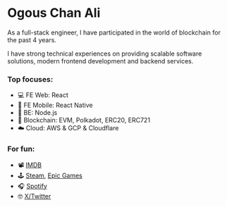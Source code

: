 # Ogous Chan Ali

As a full-stack engineer, I have participated in the world of blockchain for the past 4 years.

I have strong technical experiences on providing scalable software solutions, modern frontend development and backend services.

### Top focuses:
- 💻 FE Web: React
- 📱 FE Mobile: React Native
- 💾 BE: Node.js
- 🔗 Blockchain: EVM, Polkadot, ERC20, ERC721
- ☁️ Cloud: AWS & GCP & Cloudflare

### For fun:
- 📽️ [IMDB](https://www.imdb.com/user/ur34139173/?ref_=nv_usr_prof_2)
- 🕹️ [Steam](https://steamcommunity.com/id/ogous/), [Epic Games](https://store.epicgames.com/u/db959bfd0aab4581a155c9dd35408865)
- 🎧 [Spotify](https://open.spotify.com/user/cyborglenin?si=dfbaf3356ae64e2d)
- 🤓 [X/Twitter](https://twitter.com/ogouschan)
